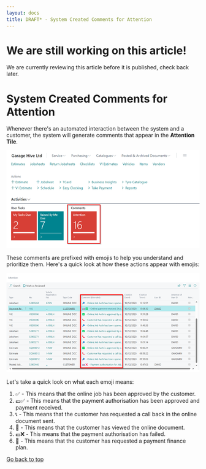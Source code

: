 ```yaml
---
layout: docs
title: DRAFT* - System Created Comments for Attention
---
```


<a name="top"></a>

# We are still working on this article!
We are currently reviewing this article before it is published, check back later.

# System Created Comments for Attention
Whenever there's an automated interaction between the system and a customer, the system will generate comments that appear in the **Attention Tile**.  

   ![](media/garagehive-attention-emojis1.png)

These comments are prefixed with emojis to help you understand and prioritize them. Here's a quick look at how these actions appear with emojis:

   ![](media/garagehive-attention-emojis2.png)

Let's take a quick look on what each emoji means:

1. ✅ - This means that the online job has been approved by the customer.
2. 💷✅ - This means that the payment authorisation has been approved and payment received.
3. 📞 - This means that the customer has requested a call back in the online document sent.
4. 🔎 - This means that the customer has viewed the online document.
5. 💷❌ - This means that the payment authorisation has failed.
6. 🏦 - This means that the customer has requested a payment finance plan.


[Go back to top](#top)
